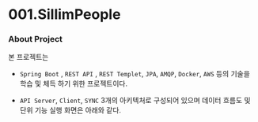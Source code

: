 # 001.SillimPeople

### About Project

 본 프로젝트는 

+ `Spring Boot` , `REST API` , `REST Templet`, `JPA`, `AMQP`, `Docker`, `AWS` 등의 기술을 학습 및 체득 하기 위한 프로젝트이다.  

+ `API Server`, `Client`, `SYNC` 3개의 아키텍처로 구성되어 있으며 데이터 흐름도 및 단위 기능 실행 화면은 아래와 같다.






